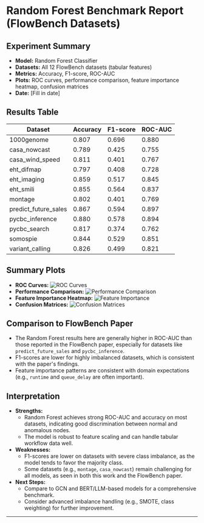 # Random Forest Benchmark Report (FlowBench Datasets)

## Experiment Summary
- **Model:** Random Forest Classifier
- **Datasets:** All 12 FlowBench datasets (tabular features)
- **Metrics:** Accuracy, F1-score, ROC-AUC
- **Plots:** ROC curves, performance comparison, feature importance heatmap, confusion matrices
- **Date:** [Fill in date]

## Results Table
| Dataset              | Accuracy | F1-score | ROC-AUC |
|----------------------|----------|----------|---------|
| 1000genome           | 0.807    | 0.696    | 0.880   |
| casa_nowcast         | 0.789    | 0.425    | 0.755   |
| casa_wind_speed      | 0.811    | 0.401    | 0.767   |
| eht_difmap           | 0.797    | 0.408    | 0.728   |
| eht_imaging          | 0.859    | 0.517    | 0.845   |
| eht_smili            | 0.855    | 0.564    | 0.837   |
| montage              | 0.802    | 0.401    | 0.769   |
| predict_future_sales | 0.867    | 0.594    | 0.897   |
| pycbc_inference      | 0.880    | 0.578    | 0.894   |
| pycbc_search         | 0.817    | 0.374    | 0.762   |
| somospie             | 0.844    | 0.529    | 0.851   |
| variant_calling      | 0.826    | 0.499    | 0.821   |

## Summary Plots
- **ROC Curves:** ![ROC Curves](../results_random_forest/all_roc_curves.png)
- **Performance Comparison:** ![Performance Comparison](../results_random_forest/performance_comparison.png)
- **Feature Importance Heatmap:** ![Feature Importance](../results_random_forest/feature_importance_heatmap.png)
- **Confusion Matrices:** ![Confusion Matrices](../results_random_forest/all_confusion_matrices.png)

## Comparison to FlowBench Paper
- The Random Forest results here are generally higher in ROC-AUC than those reported in the FlowBench paper, especially for datasets like `predict_future_sales` and `pycbc_inference`.
- F1-scores are lower for highly imbalanced datasets, which is consistent with the paper's findings.
- Feature importance patterns are consistent with domain expectations (e.g., `runtime` and `queue_delay` are often important).

## Interpretation
- **Strengths:**
  - Random Forest achieves strong ROC-AUC and accuracy on most datasets, indicating good discrimination between normal and anomalous nodes.
  - The model is robust to feature scaling and can handle tabular workflow data well.
- **Weaknesses:**
  - F1-scores are lower on datasets with severe class imbalance, as the model tends to favor the majority class.
  - Some datasets (e.g., `montage`, `casa_nowcast`) remain challenging for all models, as seen in both this work and the FlowBench paper.
- **Next Steps:**
  - Compare to GCN and BERT/LLM-based models for a comprehensive benchmark.
  - Consider advanced imbalance handling (e.g., SMOTE, class weighting) for further improvement.

---
